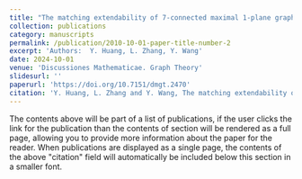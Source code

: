 ```yaml
---
title: "The matching extendability of 7-connected maximal 1-plane graphs."
collection: publications
category: manuscripts
permalink: /publication/2010-10-01-paper-title-number-2
excerpt: 'Authors:  Y. Huang, L. Zhang, Y. Wang'
date: 2024-10-01
venue: 'Discussiones Mathematicae. Graph Theory'
slidesurl: ''
paperurl: 'https://doi.org/10.7151/dmgt.2470'
citation: 'Y. Huang, L. Zhang and Y. Wang, The matching extendability of 7-connected maximal 1-plane graphs, Discuss. Math. Graph Theory 44(2024), no.~2, 777--790; MR4715705'
---
```


The contents above will be part of a list of publications, if the user clicks the link for the publication than the contents of section will be rendered as a full page, allowing you to provide more information about the paper for the reader. When publications are displayed as a single page, the contents of the above "citation" field will automatically be included below this section in a smaller font.
